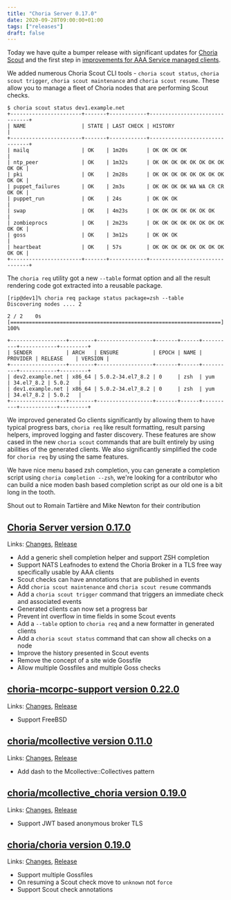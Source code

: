```yaml
---
title: "Choria Server 0.17.0"
date: 2020-09-28T09:00:00+01:00
tags: ["releases"]
draft: false
---
```


Today we have quite a bumper release with significant updates for [Choria Scout](https://choria.io/docs/scout/) and
the first step in [improvements for AAA Service managed clients](https://choria.io/blog/post/2020/09/13/aaa_improvements/).

We added numerous Choria Scout CLI tools - `choria scout status`, `choria scout trigger`, `choria scout maintenance`
and `choria scout resume`.  These allow you to manage a fleet of Choria nodes that are performing Scout checks.

```nohighlight
$ choria scout status dev1.example.net
+-----------------------+-------+------------+-------------------------------+
| NAME                  | STATE | LAST CHECK | HISTORY                       |
+-----------------------+-------+------------+-------------------------------+
| mailq                 | OK    | 1m20s      | OK OK OK OK                   |
| ntp_peer              | OK    | 1m32s      | OK OK OK OK OK OK OK OK OK OK |
| pki                   | OK    | 2m28s      | OK OK OK OK OK OK OK OK OK OK |
| puppet_failures       | OK    | 2m3s       | OK OK OK OK WA WA CR CR OK OK |
| puppet_run            | OK    | 24s        | OK OK OK                      |
| swap                  | OK    | 4m23s      | OK OK OK OK OK OK OK          |
| zombieprocs           | OK    | 2m23s      | OK OK OK OK OK OK OK OK OK OK |
| goss                  | OK    | 3m12s      | OK OK OK                      |
| heartbeat             | OK    | 57s        | OK OK OK OK OK OK OK OK OK OK |
+-----------------------+-------+------------+-------------------------------+
```

The `choria req` utility got a new `--table` format option and all the result rendering code got extracted into a 
reusable package.

```nohighlight
[rip@dev1]% choria req package status package=zsh --table
Discovering nodes .... 2

2 / 2    0s [====================================================================] 100%

+------------------+--------+------------------+-------+------+----------+------------+---------+
| SENDER           | ARCH   | ENSURE           | EPOCH | NAME | PROVIDER | RELEASE    | VERSION |
+------------------+--------+------------------+-------+------+----------+------------+---------+
| dev2.example.net | x86_64 | 5.0.2-34.el7_8.2 | 0     | zsh  | yum      | 34.el7_8.2 | 5.0.2   |
| dev1.example.net | x86_64 | 5.0.2-34.el7_8.2 | 0     | zsh  | yum      | 34.el7_8.2 | 5.0.2   |
+------------------+--------+------------------+-------+------+----------+------------+---------+
```

We improved generated Go clients significantly by allowing them to have typical progress bars, `choria req` like result
formatting, result parsing helpers, improved logging and faster discovery.  These features are show cased in the new 
`choria scout` commands that are built entirely by using abilities of the generated clients. We also significantly 
simplified the code for `choria req` by using the same features.

We have nice menu based zsh completion, you can generate a completion script using `choria completion --zsh`, we're
looking for a contributor who can build a nice moden bash based completion script as our old one is a bit long in the tooth.

Shout out to Romain Tartière and Mike Newton for their contribution

<!--more-->
## [Choria Server version 0.17.0](https://github.com/choria-io/go-choria)

Links: [Changes](https://github.com/choria-io/go-choria/compare/v0.16.0...v0.17.0), [Release](https://github.com/choria-io/go-choria/releases/tag/v0.17.0)

 * Add a generic shell completion helper and support ZSH completion                                       
 * Support NATS Leafnodes to extend the Choria Broker in a TLS free way specifically usable by AAA clients
 * Scout checks can have annotations that are published in events                                         
 * Add `choria scout maintenance` and `choria scout resume` commands                                      
 * Add a `choria scout trigger` command that triggers an immediate check and associated events            
 * Generated clients can now set a progress bar                                                           
 * Prevent int overflow in time fields in some Scout events                                               
 * Add a `--table` option to `choria req` and a new formatter in generated clients                        
 * Add a `choria scout status` command that can show all checks on a node                                 
 * Improve the history presented in Scout events                                                          
 * Remove the concept of a site wide Gossfile                                                             
 * Allow multiple Gossfiles and multiple Goss checks                                                      

## [choria-mcorpc-support version 0.22.0](https://rubygems.org/gems/choria-mcorpc-support)

Links: [Changes](https://github.com/choria-io/mcorpc-ruby-support/compare/2.21.1...2.22.0), [Release](https://rubygems.org/gems/choria-mcorpc-support/versions/2.22.0)

 * Support FreeBSD

## [choria/mcollective version 0.11.0](https://forge.puppet.com/choria/choria)

Links: [Changes](https://github.com/choria-io/puppet-mcollective/compare/0.10.5...0.11.0), [Release](https://forge.puppet.com/choria/mcollective/0.11.0/changelog)

 * Add dash to the Mcollective::Collectives pattern

## [choria/mcollective_choria version 0.19.0](https://forge.puppet.com/choria/mcollective_choria)

Links: [Changes](https://github.com/choria-io/mcollective-choria/compare/0.18.0...0.19.0), [Release](https://forge.puppet.com/choria/mcollective_choria/0.19.0/readme)

 * Support JWT based anonymous broker TLS

## [choria/choria version 0.19.0](https://forge.puppet.com/choria/choria)

Links: [Changes](https://github.com/choria-io/puppet-choria/compare/0.18.0...0.19.0), [Release](https://forge.puppet.com/choria/choria/0.19.0/readme)

 * Support multiple Gossfiles
 * On resuming a Scout check move to `unknown` not `force`
 * Support Scout check annotations
